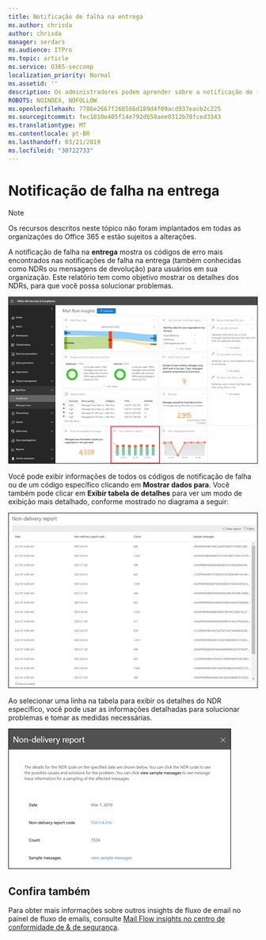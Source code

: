 ```yaml
---
title: Notificação de falha na entrega
ms.author: chrisda
author: chrisda
manager: serdars
ms.audience: ITPro
ms.topic: article
ms.service: O365-seccomp
localization_priority: Normal
ms.assetid: ''
description: Os administradores podem aprender sobre a notificação de falha na entrega no painel de fluxo de emails no centro de conformidade do & de segurança do Office 365.
ROBOTS: NOINDEX, NOFOLLOW
ms.openlocfilehash: 7786e2667f268566d189d4f09acd937eacb2c225
ms.sourcegitcommit: fec1010e405f14e792d650aee0312b78fced3343
ms.translationtype: MT
ms.contentlocale: pt-BR
ms.lasthandoff: 03/21/2019
ms.locfileid: "30722733"
---
```

# <a name="non-delivery-report"></a>Notificação de falha na entrega

> [!NOTE]
> Os recursos descritos neste tópico não foram implantados em todas as organizações do Office 365 e estão sujeitos a alterações.

A notificação de falha na **entrega** mostra os códigos de erro mais encontrados nas notificações de falha na entrega (também conhecidas como NDRs ou mensagens de devolução) para usuários em sua organização. Este relatório tem como objetivo mostrar os detalhes dos NDRs, para que você possa solucionar problemas.

![A notificação de falha na entrega no painel de fluxo de emails no centro de conformidade do & de segurança do Office 365](media/non-delivery-report-selected.png)

Você pode exibir informações de todos os códigos de notificação de falha ou de um código específico clicando em **Mostrar dados para**. Você também pode clicar em **Exibir tabela de detalhes** para ver um modo de exibição mais detalhado, conforme mostrado no diagrama a seguir:

![Exibir tabela de detalhes na notificação de falha na entrega](media/non-delivery-report-view-details-table.png)

Ao selecionar uma linha na tabela para exibir os detalhes do NDR específico, você pode usar as informações detalhadas para solucionar problemas e tomar as medidas necessárias.

![Selecionar uma linha na tabela de detalhes na notificação de falha na entrega](media/non-delivery-report-details-table-select-row.png)

## <a name="see-also"></a>Confira também

Para obter mais informações sobre outros insights de fluxo de email no painel de fluxo de emails, consulte [Mail Flow insights no centro de conformidade de & de segurança](mail-flow-insights-v2.md).
